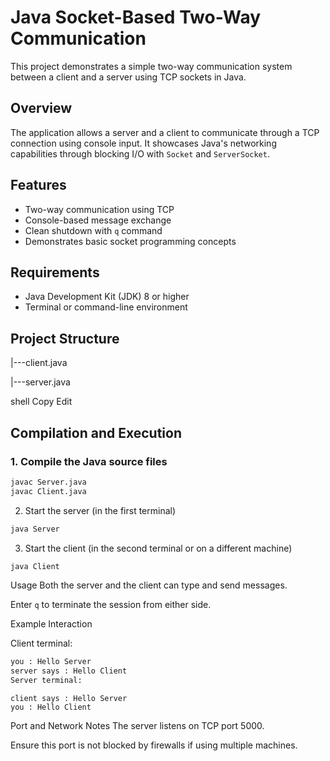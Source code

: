 # Java Socket-Based Two-Way Communication

This project demonstrates a simple two-way communication system between a client and a server using TCP sockets in Java.

## Overview

The application allows a server and a client to communicate through a TCP connection using console input. It showcases Java's networking capabilities through blocking I/O with `Socket` and `ServerSocket`.

## Features

- Two-way communication using TCP
- Console-based message exchange
- Clean shutdown with `q` command
- Demonstrates basic socket programming concepts

## Requirements

- Java Development Kit (JDK) 8 or higher
- Terminal or command-line environment

## Project Structure
|---client.java

|---server.java

shell
Copy
Edit

## Compilation and Execution

### 1. Compile the Java source files

```bash
javac Server.java
javac Client.java
```
2. Start the server (in the first terminal)
```bash
java Server
```
3. Start the client (in the second terminal or on a different machine)
```bash
java Client
```
Usage
Both the server and the client can type and send messages.

Enter `q` to terminate the session from either side.

Example Interaction

Client terminal:

```bash
you : Hello Server
server says : Hello Client
Server terminal:
```

```
client says : Hello Server
you : Hello Client
```

Port and Network Notes
The server listens on TCP port 5000.

Ensure this port is not blocked by firewalls if using multiple machines.
